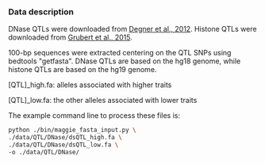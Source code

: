 ### Data description
DNase QTLs were downloaded from [Degner et al., 2012](https://doi:10.1038/nature10808). Histone QTLs were downloaded from [Grubert et al., 2015](http://dx.doi.org/10.1016/j.cell.2015.07.048). 

100-bp sequences were extracted centering on the QTL SNPs using bedtools "getfasta". DNase QTLs are based on the hg18 genome, while histone QTLs are based on the hg19 genome. 

\[QTL\]\_high.fa: alleles associated with higher traits

\[QTL\]\_low.fa: the other alleles associated with lower traits

The example command line to process these files is:
```bash
python ./bin/maggie_fasta_input.py \
./data/QTL/DNase/dsQTL_high.fa \
./data/QTL/DNase/dsQTL_low.fa \
-o ./data/QTL/DNase/
```
